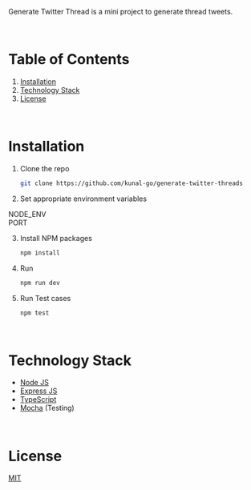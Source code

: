 Generate Twitter Thread is a mini project to generate thread tweets.

<!-- TABLE OF CONTENTS -->
<br/>

# Table of Contents

1. [Installation](#installation)
2. [Technology Stack](#technology-stack)
3. [License](#license)

<br />

# Installation

1. Clone the repo
    ```sh
    git clone https://github.com/kunal-go/generate-twitter-threads
    ```
2. Set appropriate environment variables

NODE_ENV<br />
PORT<br />

3. Install NPM packages
    ```sh
    npm install
    ```
4. Run

    ```sh
    npm run dev

    ```

5. Run Test cases
    ```sh
    npm test
    ```
    <br/>

# Technology Stack

-   [Node JS](https://reactjs.org/)
-   [Express JS](https://expressjs.com)
-   [TypeScript](https://www.typescriptlang.org/)
-   [Mocha](https://mochajs.org/) (Testing)

<br/>

# License

[MIT](https://opensource.org/licenses/MIT)
